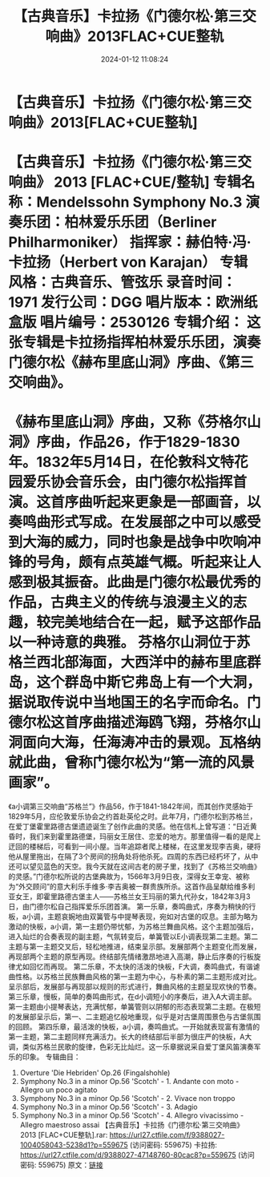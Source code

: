 ﻿---
title: 【古典音乐】卡拉扬《门德尔松·第三交响曲》2013FLAC+CUE整轨
date: 2024-01-12 11:08:24
categories: 古典音乐、新世纪、纯音雅乐
tags: 纯音雅乐
---
# 【古典音乐】卡拉扬《门德尔松·第三交响曲》2013[FLAC+CUE整轨]

【古典音乐】卡拉扬《门德尔松·第三交响曲》 2013
[FLAC+CUE/整轨]
专辑名称：Mendelssohn Symphony No.3
演奏乐团：柏林爱乐乐团（Berliner Philharmoniker）
指挥家：赫伯特·冯·卡拉扬（Herbert von Karajan）
专辑风格：古典音乐、管弦乐
录音时间：1971
发行公司：DGG
唱片版本：欧洲纸盒版
唱片编号：2530126
专辑介绍：
这张专辑是卡拉扬指挥柏林爱乐乐团，演奏门德尔松《赫布里底山洞》序曲、《第三交响曲》。
==========
《赫布里底山洞》序曲，又称《芬格尔山洞》序曲，作品26，作于1829-1830年。1832年5月14日，在伦敦科文特花园爱乐协会音乐会，由门德尔松指挥首演。这首序曲听起来更象是一部画音，以奏鸣曲形式写成。在发展部之中可以感受到大海的威力，同时也象是战争中吹响冲锋的号角，颇有点英雄气概。听起来让人感到极其振奋。此曲是门德尔松最优秀的作品，古典主义的传统与浪漫主义的志趣，较完美地结合在一起，赋予这部作品以一种诗意的典雅。
芬格尔山洞位于苏格兰西北部海面，大西洋中的赫布里底群岛，这个群岛中斯它弗岛上有一个大洞，据说取传说中当地国王的名字而命名。门德尔松这首序曲描述海鸥飞翔，芬格尔山洞面向大海，任海涛冲击的景观。瓦格纳就此曲，曾称门德尔松为“第一流的风景画家”。
==========
《a小调第三交响曲“苏格兰”》作品56，作于1841-1842年间，而其创作灵感始于1829年5月，应伦敦爱乐协会之约首赴英伦之时。此年7月，门德尔松到苏格兰，在爱丁堡霍里路德古堡遗迹诞生了创作此曲的灵感。他在信札上曾写道：“日近黄昏时，我们来到霍里路德堡，玛丽女王居住、恋爱的地方。那里值得一看的是爬上迂回的楼梯后，可看到一间小屋。当年追踪者爬上楼梯，在这里发现李吉奥，硬将他从屋里拖出，在隔了3个房间的拐角处将他杀死。四周的东西已经朽坏了，从中还可以望见蓝色的天空。我今天就在这间古老的房子里，找到了《苏格兰交响曲》的灵感。”门德尔松所说的古堡典故为，1566年3月9日夜，深得女王幸宠、被称为“外交顾问”的意大利乐手维多·李吉奥被一群贵族所杀。这首作品呈献给维多利亚女王，即霍里路德古堡主人——苏格兰女王玛丽的第九代孙女，1842年3月3日，由门德尔松自己指挥爱乐乐团首演。
第一乐章，奏鸣曲式，序奏为稍快的行板，a小调，主题哀婉地由双簧管与中提琴表现，宛如对古堡的叹息。主部为略为激动的快板，a小调，第一主题仍带忧郁，为苏格兰舞曲风格。这个主题加强后，进入灿烂的合奏表现的副主题，气氛转变后，单簧管以E小调表现第二主题。第二主题与第一主题交叉后，轻松地推进，结束呈示部。发展部两个主题变化而发展，再现部两个主题的原型再现。终结部先情绪激昂地进入高潮，静止后序奏的行板旋律尤如回忆而再现。
第二乐章，不太快的活泼的快板，F大调，奏鸣曲式，有谐谑曲性格。以苏格兰民族舞曲风格的第一主题为中心，与朴素的第二主题形成对比。呈示部后，发展部与再现部以规则的形式进行，舞曲风格的主题呈现欢快的节奏。
第三乐章，慢板，简单的奏鸣曲形式，在d小调短小的序奏后，进入A大调主部。第一主题由小提琴表达，充满忧郁，单簧管则以阴郁的形态表现第二主题。在极短的发展部呈示后，第一、二主题追忆般地重现，似乎是对古堡周围景色与古堡氛围的回顾。
第四乐章，最活泼的快板，a小调，奏鸣曲式。一开始就表现富有激情的第一主题，第二主题同样充满活力。长大的终结部后半部为很庄严的快板，A大调，类似苏格兰民歌的旋律，色彩无比灿烂。这一乐章据说采自爱丁堡风笛演奏军乐的印象。
专辑曲目：
01. Overture 'Die Hebriden' Op.26 (Fingalshohle)
02. Symphony No.3 in a minor Op.56 'Scotch' - 1. Andante con
moto - Allegro un poco agitato
03. Symphony No.3 in a minor Op.56 'Scotch' - 2. Vivace non
troppo
04. Symphony No.3 in a minor Op.56 'Scotch' - 3. Adagio
05. Symphony No.3 in a minor Op.56 'Scotch' - 4. Allegro
vivacissimo - Allegro maestroso assai
【古典音乐】卡拉扬《门德尔松·第三交响曲》 2013 [FLAC+CUE整轨].rar: https://url27.ctfile.com/f/9388027-1004058043-5238d1?p=559675
(访问密码: 559675)
卡拉扬: https://url27.ctfile.com/d/9388027-47148760-80cac8?p=559675
(访问密码: 559675)
原文：[链接](https://blog.sina.com.cn/s/blog_1647c7e7601031471.html)